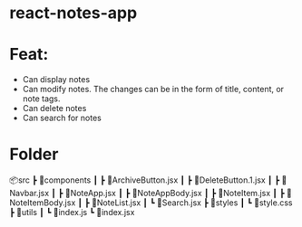 # react-notes-app

# Feat:

  - Can display notes
  - Can modify notes. The changes can be in the form of title, content, or note tags. 
  - Can delete notes 
  - Can search for notes

# Folder
📦src
 ┣ 📂components
 ┃ ┣ 📜ArchiveButton.jsx
 ┃ ┣ 📜DeleteButton.1.jsx
 ┃ ┣ 📜Navbar.jsx
 ┃ ┣ 📜NoteApp.jsx
 ┃ ┣ 📜NoteAppBody.jsx
 ┃ ┣ 📜NoteItem.jsx
 ┃ ┣ 📜NoteItemBody.jsx
 ┃ ┣ 📜NoteList.jsx
 ┃ ┗ 📜Search.jsx
 ┣ 📂styles
 ┃ ┗ 📜style.css
 ┣ 📂utils
 ┃ ┗ 📜index.js
 ┗ 📜index.jsx
